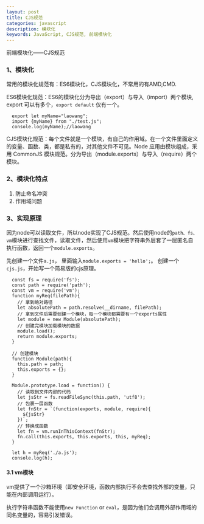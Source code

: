 ```yaml
---
layout: post
title: CJS规范
categories: javascript
description: 模块化
keywords: JavaScript, CJS规范, 前端模块化
---
```


前端模块化——CJS规范


### 1、模块化

常用的模块化规范有：ES6模块化，CJS模块化，不常用的有AMD,CMD.


ES6模块化规范：ES6的模块化分为导出（export）与导入（import）两个模块, export 可以有多个，`export default` 仅有一个。

```
  export let myName="laowang";
  import {myName} from "./test.js";
  console.log(myName);//laowang
```

CJS模块化规范：每个文件就是一个模块，有自己的作用域。在一个文件里面定义的变量、函数、类，都是私有的，对其他文件不可见。Node 应用由模块组成，采用 CommonJS 模块规范。分为导出（module.exports）与导入（require）两个模块。


### 2、模块化特点

1. 防止命名冲突
2. 作用域问题



### 3、实现原理

因为node可以读取文件，所以node实现了CJS规范。然后使用node的`path、fs、vm`模块进行查找文件，读取文件，然后使用`vm`模块把字符串外层套了一层匿名自执行函数，返回一个`module.exports`。 

先创建一个文件`a.js`， 里面输入`module.exports = 'hello';`。
创建一个`cjs.js`，开始写一个简易版的cjs原理。

```
  const fs = require('fs');
  const path = require('path');
  const vm = require('vm');
  function myReq(filePath){
    // 拿到绝对路径
    let absolutePath = path.resolve(__dirname, filePath);
    // 拿到文件后需要创建一个模块，每一个模块都需要有一个exports属性
    let module = new Module(absolutePath);
    // 创建完模块加载模块的数据
    module.load();
    return module.exports;
  }

  // 创建模块
  function Module(path){
    this.path = path;
    this.exports = {};
  }

  Module.prototype.load = function() {
    // 读取到文件内部的代码
    let jsStr = fs.readFileSync(this.path, 'utf8');
    // 包裹一层函数
    let fnStr = `(function(exports, module, require){
      ${jsStr}
    })`;
    // 转换成函数
    let fn = vm.runInThisContext(fnStr);
    fn.call(this.exports, this.exports, this, myReq);
  }

  let h = myReq('./a.js');
  console.log(h);
```


#### 3.1 vm模块

vm提供了一个沙箱环境（即安全环境，函数内部执行不会去查找外部的变量，只能在内部调用运行）。

执行字符串函数不能使用`new Function` or `eval`，是因为他们会调用外部作用域的同名变量的，容易引发错误。








